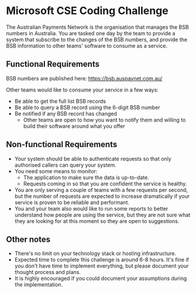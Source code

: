 # Microsoft CSE Coding Challenge

The Australian Payments Network is the organisation that manages the BSB numbers in Australia. You are tasked one day by the team to provide a system that subscribe to the changes of the BSB numbers, and provide the BSB information to other teams' software to consume as a service.

## Functional Requirements

BSB numbers are published here: https://bsb.auspaynet.com.au/

Other teams would like to consume your service in a few ways:

- Be able to get the full list BSB records
- Be able to query a BSB record using the 6-digit BSB number
- Be notified if any BSB record has changed
  - Other teams are open to how you want to notify them and willing to build their software around what you offer

## Non-functional Requirements

- Your system should be able to authenticate requests so that only authorised callers can query your system.
- You need some means to monitor:
  - The application to make sure the data is up-to-date.
  - Requests coming in so that you are confident the service is healthy.
- You are only serving a couple of teams with a few requests per second, but the number of requests are expected to increase dramatically if your service is proven to be reliable and performant.
- You and your team also would like to run some reports to better understand how people are using the service, but they are not sure what they are looking for at this moment so they are open to suggestions.

## Other notes

- There's no limit on your technology stack or hosting infrastructure.
- Expected time to complete this challenge is around 6-8 hours. It's fine if you don't have time to implement everything, but please document your thought process and plans.
- It is highly encouraged if you could document your assumptions during the implementation.
